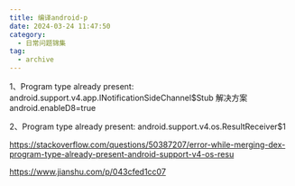 ```yaml
---
title: 编译android-p
date: 2024-03-24 11:47:50
category:
  - 日常问题锦集
tag:
  - archive
---
```


1、Program type already present: android.support.v4.app.INotificationSideChannel$Stub
解决方案
android.enableD8=true


2、Program type already present: android.support.v4.os.ResultReceiver$1

https://stackoverflow.com/questions/50387207/error-while-merging-dex-program-type-already-present-android-support-v4-os-resu










https://www.jianshu.com/p/043cfed1cc07
